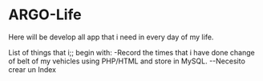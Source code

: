 # ARGO-Life
Here will be develop all app that i need in every day of my life.

List of things that i;; begin with:
-Record the times that i have done change of belt of my vehicles using PHP/HTML and store in MySQL.
--Necesito crear un Index